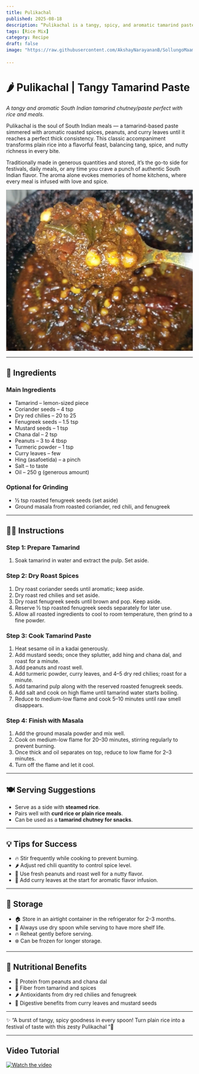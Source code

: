 ```yaml
---
title: Pulikachal
published: 2025-08-18
description: “Pulikachal is a tangy, spicy, and aromatic tamarind paste made with roasted spices, peanuts, and curry leaves, perfect for elevating any South Indian meal.”
tags: [Rice Mix]
category: Recipe
draft: false
image: "https://raw.githubusercontent.com/AkshayNarayananB/SollungoMaami/master/images/pulikachal.png"

---
```


# 🌶️ Pulikachal | Tangy Tamarind Paste

*A tangy and aromatic South Indian tamarind chutney/paste perfect with rice and meals.*

Pulikachal is the soul of South Indian meals — a tamarind-based paste simmered with aromatic roasted spices, peanuts, and curry leaves until it reaches a perfect thick consistency. 
This classic accompaniment transforms plain rice into a flavorful feast, balancing tang, spice, and nutty richness in every bite.

Traditionally made in generous quantities and stored, it’s the go-to side for festivals, daily meals, or any time you crave a punch of authentic South Indian flavor. 
The aroma alone evokes memories of home kitchens, where every meal is infused with love and spice.

![pulikachal](https://raw.githubusercontent.com/AkshayNarayananB/SollungoMaami/master/images/pulikachal.png)

---

## 🛒 Ingredients

### Main Ingredients
- Tamarind – lemon-sized piece
- Coriander seeds – 4 tsp
- Dry red chilies – 20 to 25
- Fenugreek seeds – 1.5 tsp
- Mustard seeds – 1 tsp
- Chana dal – 2 tsp
- Peanuts – 3 to 4 tbsp
- Turmeric powder – 1 tsp
- Curry leaves – few
- Hing (asafoetida) – a pinch
- Salt – to taste
- Oil – 250 g (generous amount)

### Optional for Grinding
- ½ tsp roasted fenugreek seeds (set aside)
- Ground masala from roasted coriander, red chili, and fenugreek

---

## 👩‍🍳 Instructions

### Step 1: Prepare Tamarind
1. Soak tamarind in water and extract the pulp. Set aside.

### Step 2: Dry Roast Spices
1. Dry roast coriander seeds until aromatic; keep aside.  
2. Dry roast red chilies and set aside.  
3. Dry roast fenugreek seeds until brown and pop. Keep aside.  
4. Reserve ½ tsp roasted fenugreek seeds separately for later use.  
5. Allow all roasted ingredients to cool to room temperature, then grind to a fine powder.

### Step 3: Cook Tamarind Paste
1. Heat sesame oil in a kadai generously.  
2. Add mustard seeds; once they splutter, add hing and chana dal, and roast for a minute.  
3. Add peanuts and roast well.  
4. Add turmeric powder, curry leaves, and 4–5 dry red chilies; roast for a minute.  
5. Add tamarind pulp along with the reserved roasted fenugreek seeds.  
6. Add salt and cook on high flame until tamarind water starts boiling.  
7. Reduce to medium-low flame and cook 5–10 minutes until raw smell disappears.

### Step 4: Finish with Masala
1. Add the ground masala powder and mix well.  
2. Cook on medium-low flame for 20–30 minutes, stirring regularly to prevent burning.  
3. Once thick and oil separates on top, reduce to low flame for 2–3 minutes.  
4. Turn off the flame and let it cool.

---

## 🍽️ Serving Suggestions
- Serve as a side with **steamed rice**.  
- Pairs well with **curd rice or plain rice meals**.  
- Can be used as a **tamarind chutney for snacks**.

---

## 💡 Tips for Success
- 🔥 Stir frequently while cooking to prevent burning.  
- 🌶️ Adjust red chili quantity to control spice level.  
- 🥜 Use fresh peanuts and roast well for a nutty flavor.  
- 🌿 Add curry leaves at the start for aromatic flavor infusion.

---

## 🥄 Storage
- 🏠 Store in an airtight container in the refrigerator for 2–3 months.  
- 🥄 Always use dry spoon while serving to have more shelf life.
- 🔥 Reheat gently before serving.  
- ❄️ Can be frozen for longer storage.

---

## 🌿 Nutritional Benefits
- 💪 Protein from peanuts and chana dal  
- 🌾 Fiber from tamarind and spices  
- 🌶️ Antioxidants from dry red chilies and fenugreek  
- 🌿 Digestive benefits from curry leaves and mustard seeds  

---

✨ “A burst of tangy, spicy goodness in every spoon! Turn plain rice into a festival of taste with this zesty Pulikachal ”🌟  

---

## Video Tutorial

[![Watch the video](https://img.youtube.com/vi/VIDEO_ID/0.jpg)](https://youtu.be/XvksY1kdn1k?si=hFvUnWw5py91TKX-)

